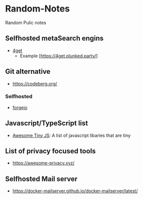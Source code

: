 # Random-Notes
Random Pulic notes


## Selfhosted metaSearch engins
- [4get](https://git.lolcat.ca/lolcat/4get)
    - Example [https://4get.plunked.party/]



## Git alternative
- https://codeberg.org/

### Selfhosted
- [forgejo](https://codeberg.org/forgejo/forgejo)

## Javascript/TypeScript list
- [Awesome Tiny JS](https://github.com/thoughtspile/awesome-tiny-js): A list of javascript libaries that are tiny

## List of privacy focused tools
- https://awesome-privacy.xyz/

## Selfhosted Mail server
- https://docker-mailserver.github.io/docker-mailserver/latest/
